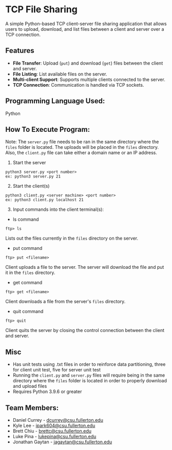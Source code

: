# TCP File Sharing

A simple Python-based TCP client-server file sharing application that allows users to upload, download, and list files between a client and server over a TCP connection.

## Features

- **File Transfer**: Upload (`put`) and download (`get`) files between the client and server.
- **File Listing**: List available files on the server.
- **Multi-client Support**: Supports multiple clients connected to the server.
- **TCP Connection**: Communication is handled via TCP sockets.

## Programming Language Used:

Python

## How To Execute Program:

Note: The `server.py` file needs to be ran in the same directory where the `files` folder is located. The uploads will be placed in the `files` directory. Also, the `client.py` file can take either a domain name or an IP address.

1. Start the server

```
python3 server.py <port number>
ex: python3 server.py 21
```

2. Start the client(s)

```
python3 client.py <server machine> <port number>
ex: python3 client.py localhost 21
```

3. Input commands into the client terminal(s):

- ls command

```
ftp> ls
```

Lists out the files currently in the `files` directory on the server.

- put command

```
ftp> put <filename>
```

Client uploads a file to the server. The server will download the file and put it in the `files` directory.

- get command

```
ftp> get <filename>
```

Client downloads a file from the server's `files` directory.

- quit command

```
ftp> quit
```

Client quits the server by closing the control connection between the client and server.

## Misc

- Has unit tests using .txt files in order to reinforce data partitioning, three for client unit test, five for server unit test
- Running the `client.py` and `server.py` files will require being in the same directory where the `files` folder is located in order to properly download and upload files
- Requires Python 3.9.6 or greater


## Team Members: 

- Daniel Currey - dcurrey@csu.fullerton.edu
- Kyle Lee - ipark604@csu.fullerton.edu
- Brett Chiu - brettc@csu.fullerton.edu
- Luke Pina - lukepina@csu.fullerton.edu
- Jonathan Gaytan - jagaytan@csu.fullerton.edu
